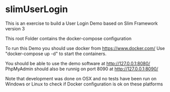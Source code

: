 # slimUserLogin

This is an exercise to build a User Login Demo based on Slim Framework version 3

This root Folder contains the docker-compose configuration

To run this Demo you should use docker from https://www.docker.com/
Use "docker-compose up -d" to start the containers.

You should be able to use the demo software at http://127.0.0.1:8080/
PhpMyAdmin should also be runnig on port 8090 at http://127.0.0.1:8090/

Note that development was done on OSX and no tests have been run on Windows or Linux to check if Docker configuration is ok on these platforms
